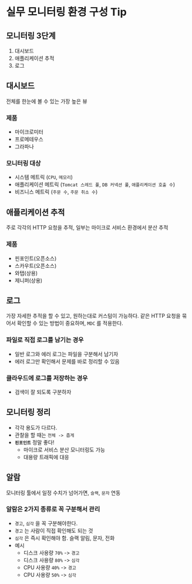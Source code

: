 # 실무 모니터링 환경 구성 Tip

## 모니터링 3단계

1. 대시보드
2. 애플리케이션 추적
3. 로그

## 대시보드

전체를 한눈에 볼 수 있는 가장 높은 뷰

### 제품

- 마이크로미터
- 프로메테우스
- 그라파나

### 모니터링 대상

- 시스템 메트릭 (`CPU`, `메모리`)
- 애플리케이션 메트릭 (`Tomcat 스레드 풀`, `DB 커넥션 풀`, `애플리케이션 호출 수`)
- 비즈니스 메트릭 (`주문 수`, `주문 취소 수`)

## 애플리케이션 추적

주로 각각의 HTTP 요청을 추적, 일부는 마이크로 서비스 환경에서 분산 추적

### 제품

- 핀포인트(오픈소스)
- 스카우트(오픈소스)
- 와탭(상용)
- 제니퍼(상용)

## 로그

가장 자세한 추적을 할 수 있고, 원하는대로 커스텀이 가능하다. 같은 HTTP 요청을 묶어서 확인할 수 있는 방법이 중요하며, `MDC` 를 적용한다.

### 파일로 직접 로그를 남기는 경우

- 일반 로그와 에러 로그는 파일을 구분해서 남기자
- 에러 로그만 확인해서 문제를 바로 정리할 수 있음

### 클라우드에 로그를 저장하는 경우

- 검색이 잘 되도록 구분하자

## 모니터링 정리

- 각각 용도가 다르다.
- 관찰을 할 때는 `전체 -> 좁게`
- **`핀포인트`** 정말 좋다!
  - 마이크로 서비스 분산 모니터링도 가능
  - 대용량 트래픽에 대응

## 알람

모니터링 툴에서 일정 수치가 넘어가면, `슬랙`, `문자` 연동

### 알람은 2가지 종류로 꼭 구분해서 관리

- `경고`, `심각` 을 꼭 구분해야한다.
- `경고` 는 사람이 직접 확인해도 되는 것
- `심각` 은 즉시 확인해야 함. 슬랙 알림, 문자, 전화
- 예시
  - 디스크 사용량 `70%` -> `경고`
  - 디스크 사용량 `80%` -> `심각`
  - CPU 사용량 `40%` -> `경고`
  - CPU 사용량 `50%` -> `심각`
